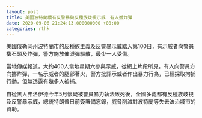 ```yaml
---
layout: post
title: 美國波特蘭續有反警暴與反種族歧視示威　有人擲炸彈
date: 2020-09-06 21:24:13.000000000 +08:00
categories: rthk
---
```


美國俄勒岡州波特蘭市的反種族主義及反警暴示威踏入第100日，有示威者向警員擲石頭及炸彈，警方施放催淚彈驅散，最少一人受傷。

當地傳媒報道，大約400人當地星期六參與示威，從網上片段所見，有人向警員方向擲炸彈，一名示威者的腿部著火，警方批評示威者作出暴力行為，已經採取拘捕行動，但無透露有幾多人被捕。

自從黑人弗洛伊德今年5月懷疑被警員暴力執法致死後，全國多處都有反種族歧視及反警暴示威，總統特朗普日前簽署備忘錄，威脅削減對波特蘭等失去法治城市的資助。
